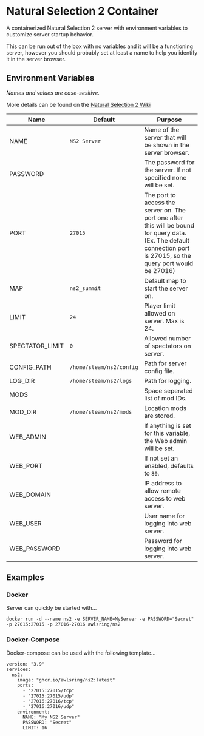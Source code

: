 # Natural Selection 2 Container

A containerized Natural Selection 2 server with environment variables to customize server startup behavior.

This can be run out of the box with no variables and it will be a functioning server, however you should probably set at least a name to help you identify it in the server browser.

## Environment Variables

_Names and values are case-sesitive._

More details can be found on the [Natural Selection 2 Wiki](https://naturalselection.fandom.com/wiki/Dedicated_Server)

| Name            | Default             | Purpose                                                                                                                                                                                                                   |
| --------------- | ------------------- | ------------------------------------------------------------------------------------------------------------------------------------------------------------------------------------------------------------------------- |
| NAME     | `NS2 Server`               | Name of the server that will be shown in the server browser.                                                                                                                                                              |
| PASSWORD        |                     | The password for the server. If not specified none will be set.                                                                                                                                                           |
| PORT            | `27015`             | The port to access the server on. The port one after this will be bound for query data. (Ex. The default connection port is 27015, so the query port would be 27016)                                                      |
| MAP             | `ns2_summit`        | Default map to start the server on.                                                                                                                                                                                       |
| LIMIT           | `24`                | Player limit allowed on server. Max is 24.                                                                                                                                                                                |
| SPECTATOR_LIMIT | `0`                 | Allowed number of spectators on server.                                                                                                                                                                                   |
| CONFIG_PATH     | `/home/steam/ns2/config`                    | Path for server config file.                                                                                                                                                                                              |
| LOG_DIR         |      `/home/steam/ns2/logs`                | Path for logging.                                                                                                                                                                                                         |
| MODS            |                     | Space seperated list of mod IDs.                                                                                                                                                                                          |
| MOD_DIR     |      `/home/steam/ns2/mods`                | Location mods are stored.                                                                                                                                                                                                 |
| WEB_ADMIN       |                     | If anything is set for this variable, the Web admin will be set.                                                                                                                                                          |
| WEB_PORT       |                     | If not set an enabled, defaults to `80`.                                                                                                                                                          |
| WEB_DOMAIN      |                     | IP address to allow remote access to web server.                                                                                                                                                                          |
| WEB_USER        |                     | User name for logging into web server.                                                                                                                                                                                    |
| WEB_PASSWORD    |                     | Password for logging into web server.                                                                                                                                                                                     |

## Examples

### Docker

Server can quickly be started with...

`docker run -d --name ns2 -e SERVER_NAME=MyServer -e PASSWORD="Secret" -p 27015:27015 -p 27016-27016 awlsring/ns2`

### Docker-Compose

Docker-compose can be used with the following template...

```
version: "3.9"
services:
  ns2:
    image: "ghcr.io/awlsring/ns2:latest"
    ports:
      - "27015:27015/tcp"
      - "27015:27015/udp"
      - "27016:27016/tcp"
      - "27016:27016/udp"
    environment:
      NAME: "My NS2 Server"
      PASSWORD: "Secret"
      LIMIT: 16
```
